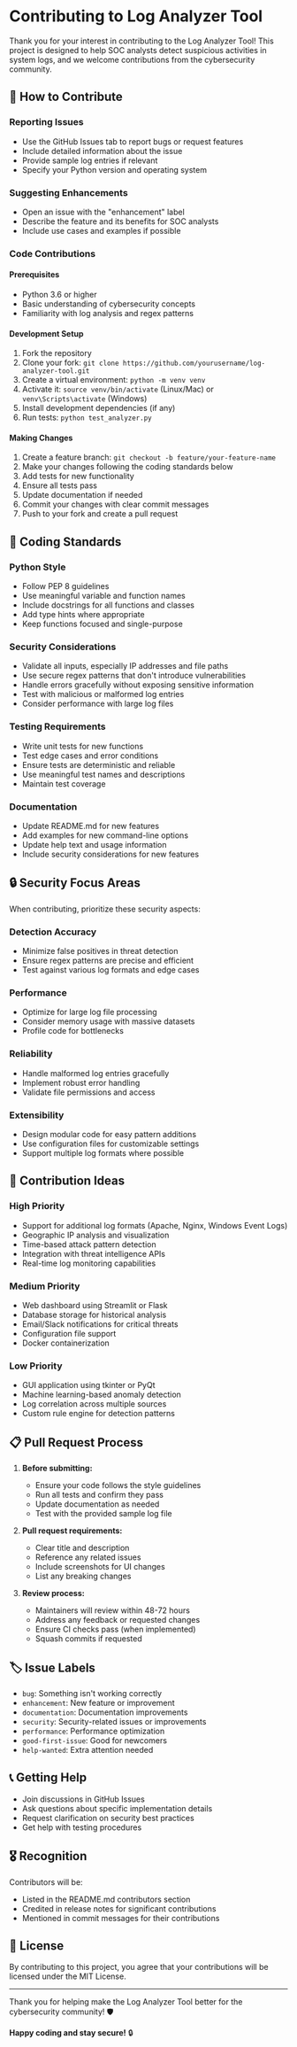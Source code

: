 # Contributing to Log Analyzer Tool

Thank you for your interest in contributing to the Log Analyzer Tool! This project is designed to help SOC analysts detect suspicious activities in system logs, and we welcome contributions from the cybersecurity community.

## 🤝 How to Contribute

### Reporting Issues
- Use the GitHub Issues tab to report bugs or request features
- Include detailed information about the issue
- Provide sample log entries if relevant
- Specify your Python version and operating system

### Suggesting Enhancements
- Open an issue with the "enhancement" label
- Describe the feature and its benefits for SOC analysts
- Include use cases and examples if possible

### Code Contributions

#### Prerequisites
- Python 3.6 or higher
- Basic understanding of cybersecurity concepts
- Familiarity with log analysis and regex patterns

#### Development Setup
1. Fork the repository
2. Clone your fork: `git clone https://github.com/yourusername/log-analyzer-tool.git`
3. Create a virtual environment: `python -m venv venv`
4. Activate it: `source venv/bin/activate` (Linux/Mac) or `venv\Scripts\activate` (Windows)
5. Install development dependencies (if any)
6. Run tests: `python test_analyzer.py`

#### Making Changes
1. Create a feature branch: `git checkout -b feature/your-feature-name`
2. Make your changes following the coding standards below
3. Add tests for new functionality
4. Ensure all tests pass
5. Update documentation if needed
6. Commit your changes with clear commit messages
7. Push to your fork and create a pull request

## 📝 Coding Standards

### Python Style
- Follow PEP 8 guidelines
- Use meaningful variable and function names
- Include docstrings for all functions and classes
- Add type hints where appropriate
- Keep functions focused and single-purpose

### Security Considerations
- Validate all inputs, especially IP addresses and file paths
- Use secure regex patterns that don't introduce vulnerabilities
- Handle errors gracefully without exposing sensitive information
- Test with malicious or malformed log entries
- Consider performance with large log files

### Testing Requirements
- Write unit tests for new functions
- Test edge cases and error conditions
- Ensure tests are deterministic and reliable
- Use meaningful test names and descriptions
- Maintain test coverage

### Documentation
- Update README.md for new features
- Add examples for new command-line options
- Update help text and usage information
- Include security considerations for new features

## 🔒 Security Focus Areas

When contributing, prioritize these security aspects:

### Detection Accuracy
- Minimize false positives in threat detection
- Ensure regex patterns are precise and efficient
- Test against various log formats and edge cases

### Performance
- Optimize for large log file processing
- Consider memory usage with massive datasets
- Profile code for bottlenecks

### Reliability
- Handle malformed log entries gracefully
- Implement robust error handling
- Validate file permissions and access

### Extensibility
- Design modular code for easy pattern additions
- Use configuration files for customizable settings
- Support multiple log formats where possible

## 🎯 Contribution Ideas

### High Priority
- Support for additional log formats (Apache, Nginx, Windows Event Logs)
- Geographic IP analysis and visualization
- Time-based attack pattern detection
- Integration with threat intelligence APIs
- Real-time log monitoring capabilities

### Medium Priority
- Web dashboard using Streamlit or Flask
- Database storage for historical analysis
- Email/Slack notifications for critical threats
- Configuration file support
- Docker containerization

### Low Priority
- GUI application using tkinter or PyQt
- Machine learning-based anomaly detection
- Log correlation across multiple sources
- Custom rule engine for detection patterns

## 📋 Pull Request Process

1. **Before submitting:**
   - Ensure your code follows the style guidelines
   - Run all tests and confirm they pass
   - Update documentation as needed
   - Test with the provided sample log file

2. **Pull request requirements:**
   - Clear title and description
   - Reference any related issues
   - Include screenshots for UI changes
   - List any breaking changes

3. **Review process:**
   - Maintainers will review within 48-72 hours
   - Address any feedback or requested changes
   - Ensure CI checks pass (when implemented)
   - Squash commits if requested

## 🏷️ Issue Labels

- `bug`: Something isn't working correctly
- `enhancement`: New feature or improvement
- `documentation`: Documentation improvements
- `security`: Security-related issues or improvements
- `performance`: Performance optimization
- `good-first-issue`: Good for newcomers
- `help-wanted`: Extra attention needed

## 📞 Getting Help

- Join discussions in GitHub Issues
- Ask questions about specific implementation details
- Request clarification on security best practices
- Get help with testing procedures

## 🎖️ Recognition

Contributors will be:
- Listed in the README.md contributors section
- Credited in release notes for significant contributions
- Mentioned in commit messages for their contributions

## 📄 License

By contributing to this project, you agree that your contributions will be licensed under the MIT License.

---

Thank you for helping make the Log Analyzer Tool better for the cybersecurity community! 🛡️

**Happy coding and stay secure!** 🔒
